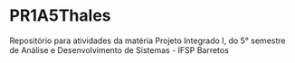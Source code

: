 # PR1A5Thales
Repositório para atividades da matéria Projeto Integrado I, do 5° semestre de Análise e Desenvolvimento de Sistemas - IFSP Barretos

